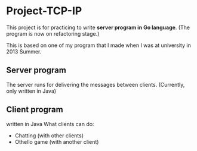 # Project-TCP-IP
This project is for practicing to write **server program in Go language**.
(The program is now on refactoring stage.)

This is based on one of my program that I made when I was at university in 2013 Summer.

## Server program
The server runs for delivering the messages between clients.
(Currently, only written in Java)

## Client program
written in Java
What clients can do:
  - Chatting (with other clients)
  - Othello game (with another client)
  

